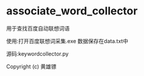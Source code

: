 associate_word_collector
================

用于查找百度自动联想词语


使用:打开百度联想词采集.exe
数据保存在data.txt中

源码:keywordcollector.py

Copyright (c) 黄雄镖
